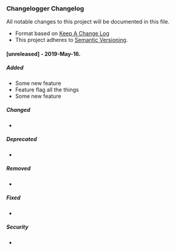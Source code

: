### Changelogger Changelog

All notable changes to this project will be documented in this file.

* Format based on [Keep A Change Log](https://keepachangelog.com/en/1.0.0/)
* This project adheres to [Semantic Versioning](http://semver.org/).

#### [unreleased] - 2019-May-16.
##### Added
- Some new feature
- Feature flag all the things
- Some new feature

##### Changed
-

##### Deprecated
-

##### Removed
-

##### Fixed
-

##### Security
-


